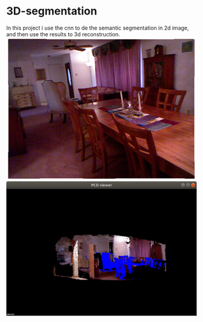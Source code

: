 # 3D-segmentation

In this project i use the cnn to de the semantic segmentation in 2d image, and then use the results to 3d reconstruction.
![](https://github.com/william-in-kit/3D-segmentation/blob/master/joinMap/color(origin)/1.png)
![](https://github.com/william-in-kit/3D-segmentation/blob/master/1.png)
